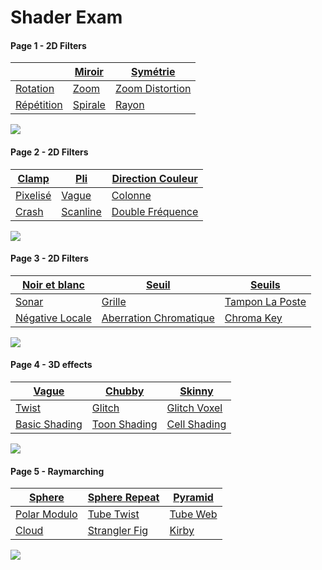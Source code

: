 # Shader Exam

#### Page 1 - 2D Filters

|   |<a href="https://github.com/leon196/SIGExam/blob/77033dfe1afae9c99796c6a41609617a894ca253/Assets/shaders/filter.shader#L30">Miroir</a>|<a href="https://github.com/leon196/SIGExam/blob/77033dfe1afae9c99796c6a41609617a894ca253/Assets/shaders/filter.shader#L35">Symétrie</a>|
|---|---|---|
|<a href="https://github.com/leon196/SIGExam/blob/77033dfe1afae9c99796c6a41609617a894ca253/Assets/shaders/filter.shader#L40">Rotation</a>|<a href="https://github.com/leon196/SIGExam/blob/77033dfe1afae9c99796c6a41609617a894ca253/Assets/shaders/filter.shader#L51">Zoom</a>|<a href="https://github.com/leon196/SIGExam/blob/77033dfe1afae9c99796c6a41609617a894ca253/Assets/shaders/filter.shader#L58">Zoom Distortion</a>|
|<a href="https://github.com/leon196/SIGExam/blob/77033dfe1afae9c99796c6a41609617a894ca253/Assets/shaders/filter.shader#L66">Répétition</a>|<a href="https://github.com/leon196/SIGExam/blob/77033dfe1afae9c99796c6a41609617a894ca253/Assets/shaders/filter.shader#L75">Spirale</a>|<a href="https://github.com/leon196/SIGExam/blob/77033dfe1afae9c99796c6a41609617a894ca253/Assets/shaders/filter.shader#L86">Rayon</a>|

<img src="images/1.png">

#### Page 2 - 2D Filters  

|<a href="https://github.com/leon196/SIGExam/blob/77033dfe1afae9c99796c6a41609617a894ca253/Assets/shaders/filter.shader#L98">Clamp</a>|<a href="https://github.com/leon196/SIGExam/blob/77033dfe1afae9c99796c6a41609617a894ca253/Assets/shaders/filter.shader#L121">Pli</a>|<a href="https://github.com/leon196/SIGExam/blob/77033dfe1afae9c99796c6a41609617a894ca253/Assets/shaders/filter.shader#L145">Direction Couleur</a>|
|---|---|---|
|<a href="https://github.com/leon196/SIGExam/blob/77033dfe1afae9c99796c6a41609617a894ca253/Assets/shaders/filter.shader#L111">Pixelisé</a>|<a href="https://github.com/leon196/SIGExam/blob/77033dfe1afae9c99796c6a41609617a894ca253/Assets/shaders/filter.shader#L116">Vague</a>|<a href="https://github.com/leon196/SIGExam/blob/77033dfe1afae9c99796c6a41609617a894ca253/Assets/shaders/filter.shader#L128">Colonne</a>|
|<a href="https://github.com/leon196/SIGExam/blob/77033dfe1afae9c99796c6a41609617a894ca253/Assets/shaders/filter.shader#L134">Crash</a>|<a href="https://github.com/leon196/SIGExam/blob/77033dfe1afae9c99796c6a41609617a894ca253/Assets/shaders/filter.shader#L140">Scanline</a>|<a href="https://github.com/leon196/SIGExam/blob/77033dfe1afae9c99796c6a41609617a894ca253/Assets/shaders/filter.shader#L103">Double Fréquence</a>  

<img src="images/2.png">

#### Page 3 - 2D Filters  

|<a href="https://github.com/leon196/SIGExam/blob/77033dfe1afae9c99796c6a41609617a894ca253/Assets/shaders/filter.shader#L154">Noir et blanc</a>|<a href="https://github.com/leon196/SIGExam/blob/77033dfe1afae9c99796c6a41609617a894ca253/Assets/shaders/filter.shader#L158">Seuil</a>|<a href="https://github.com/leon196/SIGExam/blob/77033dfe1afae9c99796c6a41609617a894ca253/Assets/shaders/filter.shader#L163">Seuils</a>|
|---|---|---|
|<a href="https://github.com/leon196/SIGExam/blob/77033dfe1afae9c99796c6a41609617a894ca253/Assets/shaders/filter.shader#L169">Sonar</a>|<a href="https://github.com/leon196/SIGExam/blob/77033dfe1afae9c99796c6a41609617a894ca253/Assets/shaders/filter.shader#L176">Grille</a>|<a href="https://github.com/leon196/SIGExam/blob/77033dfe1afae9c99796c6a41609617a894ca253/Assets/shaders/filter.shader#L183">Tampon La Poste</a>|
|<a href="https://github.com/leon196/SIGExam/blob/77033dfe1afae9c99796c6a41609617a894ca253/Assets/shaders/filter.shader#L189">Négative Locale</a>|<a href="https://github.com/leon196/SIGExam/blob/77033dfe1afae9c99796c6a41609617a894ca253/Assets/shaders/filter.shader#L197">Aberration Chromatique</a>|<a href="https://github.com/leon196/SIGExam/blob/77033dfe1afae9c99796c6a41609617a894ca253/Assets/shaders/filter.shader#L211">Chroma Key</a>  

<img src="images/3.png">

#### Page 4 - 3D effects  

|<a href="https://github.com/leon196/SIGExam/blob/77033dfe1afae9c99796c6a41609617a894ca253/Assets/shaders/vertex.shader#L41">Vague</a>|<a href="https://github.com/leon196/SIGExam/blob/77033dfe1afae9c99796c6a41609617a894ca253/Assets/shaders/vertex.shader#L46">Chubby</a>|<a href="https://github.com/leon196/SIGExam/blob/77033dfe1afae9c99796c6a41609617a894ca253/Assets/shaders/vertex.shader#L51">Skinny</a>|
|---|---|---|
|<a href="https://github.com/leon196/SIGExam/blob/77033dfe1afae9c99796c6a41609617a894ca253/Assets/shaders/vertex.shader#L56">Twist</a>|<a href="https://github.com/leon196/SIGExam/blob/77033dfe1afae9c99796c6a41609617a894ca253/Assets/shaders/vertex.shader#L63">Glitch</a>|<a href="https://github.com/leon196/SIGExam/blob/77033dfe1afae9c99796c6a41609617a894ca253/Assets/shaders/vertex.shader#L68">Glitch Voxel</a>|
|<a href="https://github.com/leon196/SIGExam/blob/77033dfe1afae9c99796c6a41609617a894ca253/Assets/shaders/vertex.shader#L98">Basic Shading</a>|<a href="https://github.com/leon196/SIGExam/blob/77033dfe1afae9c99796c6a41609617a894ca253/Assets/shaders/filter.shader#L104">Toon Shading</a>|<a href="https://github.com/leon196/SIGExam/blob/master/Assets/shaders/outline.shader">Cell Shading</a>  

<img src="images/4.png">

#### Page 5 - Raymarching  

|<a href="https://github.com/leon196/SIGExam/blob/77033dfe1afae9c99796c6a41609617a894ca253/Assets/shaders/raymarching.shader#L74">Sphere</a>|<a href="https://github.com/leon196/SIGExam/blob/77033dfe1afae9c99796c6a41609617a894ca253/Assets/shaders/raymarching.shader#L78">Sphere Repeat</a>|<a href="https://github.com/leon196/SIGExam/blob/77033dfe1afae9c99796c6a41609617a894ca253/Assets/shaders/raymarching.shader#L33">Pyramid</a>|
|---|---|---|
|<a href="https://github.com/leon196/SIGExam/blob/77033dfe1afae9c99796c6a41609617a894ca253/Assets/shaders/raymarching.shader#L83">Polar Modulo</a>|<a href="https://github.com/leon196/SIGExam/blob/77033dfe1afae9c99796c6a41609617a894ca253/Assets/shaders/raymarching.shader#L89">Tube Twist</a>|<a href="https://github.com/leon196/SIGExam/blob/77033dfe1afae9c99796c6a41609617a894ca253/Assets/shaders/raymarching.shader#L96">Tube Web</a>|
|<a href="https://github.com/leon196/SIGExam/blob/77033dfe1afae9c99796c6a41609617a894ca253/Assets/shaders/raymarching.shader#L105">Cloud</a>|<a href="https://www.shadertoy.com/view/lssfWB">Strangler Fig</a>|<a href="https://www.shadertoy.com/view/lt2Bz3">Kirby</a>|  

<img src="images/5.png">

